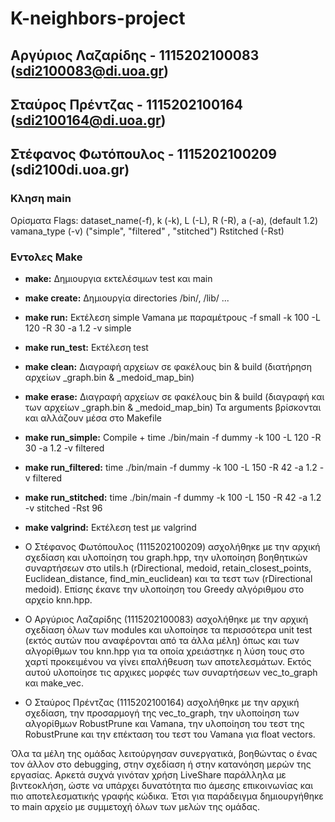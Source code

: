 # K-neighbors-project
## Αργύριος Λαζαρίδης  - 1115202100083 (sdi2100083@di.uoa.gr)
## Σταύρος Πρέντζας    - 1115202100164 (sdi2100164@di.uoa.gr) 
## Στέφανος Φωτόπουλος - 1115202100209 (sdi2100di.uoa.gr)


### Κληση main

Ορίσματα
Flags:     dataset_name(-f), 
            k (-k), 
            L (-L), 
            R (-R), 
            a (-a),                 (default 1.2)
            vamana_type (-v)        ("simple", "filtered" , "stitched")
            Rstitched (-Rst) 


### Εντολες Make

- **make:**             Δημιουργια εκτελέσιμων test και main
- **make create:**      Δημιουργία directories /bin/, /lib/ ... 
- **make run:**         Εκτέλεση simple Vamana με παραμέτρους -f small -k 100 -L 120 -R 30 -a 1.2 -v simple
- **make run_test:**    Εκτέλεση test 
- **make clean:**       Διαγραφή αρχείων σε φακέλους bin & build (διατήρηση αρχείων _graph.bin & _medoid_map_bin)
- **make erase:**       Διαγραφή αρχείων σε φακέλους bin & build (διαγραφή και των αρχείων _graph.bin & _medoid_map_bin)
Τα arguments βρίσκονται και αλλάζουν μέσα στο Makefile
- **make run_simple:**      Compile + time ./bin/main  -f dummy -k 100 -L 120 -R 30 -a 1.2 -v filtered 
- **make run_filtered:**    time ./bin/main  -f dummy -k 100 -L 150 -R 42 -a 1.2 -v filtered 
- **make run_stitched:**    time ./bin/main  -f dummy -k 100 -L 150 -R 42 -a 1.2 -v stitched -Rst 96
- **make valgrind:**        Εκτέλεση test με valgrind


- Ο Στέφανος Φωτόπουλος (1115202100209) ασχολήθηκε με την αρχική σχεδίαση και υλοποίηση του graph.hpp, την υλοποίηση βοηθητικών συναρτήσεων στο utils.h (rDirectional, medoid, retain_closest_points, Euclidean_distance, find_min_euclidean) και τα τεστ των (rDirectional medoid). Επίσης έκανε την υλοποίηση του Greedy αλγόριθμου στο αρχείο knn.hpp.

- Ο Αργύριος Λαζαρίδης (1115202100083) ασχολήθηκε με την αρχική σχεδίαση όλων των modules και υλοποίησε τα περισσότερα unit test (εκτός αυτών που αναφέρονται από τα άλλα μέλη) όπως και των αλγορίθμων του knn.hpp για τα οποία χρειάστηκε η λύση τους στο χαρτί προκειμένου να γίνει επαλήθευση των αποτελεσμάτων. Εκτός αυτού υλοποίησε τις αρχικες μορφές των συναρτήσεων vec_to_graph και make_vec.

- Ο Σταύρος Πρέντζας (1115202100164) ασχολήθηκε με την αρχική σχεδίαση, την προσαρμογή της vec_to_graph, την υλοποίηση των αλγορίθμων RobustPrune και Vamana, την υλοποίηση του τεστ της RobustPrune και την επέκταση του τεστ του Vamana για float vectors.


Όλα τα μέλη της ομάδας λειτούργησαν συνεργατικά, βοηθώντας ο ένας τον άλλον στο debugging, στην σχεδίαση ή στην κατανόηση μερών της εργασίας. Αρκετά συχνά γινόταν χρήση LiveShare παράλληλα με βιντεοκλήση, ώστε να υπάρχει δυνατότητα πιο άμεσης επικοινωνίας και πιο αποτελεσματικής γραφής κώδικα. Έτσι για παράδειγμα δημιουργήθηκε το main αρχείο με συμμετοχή όλων των μελών της ομάδας.
